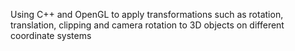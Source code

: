 Using C++ and OpenGL to apply transformations such as rotation, translation, clipping and camera rotation to 3D objects on different coordinate systems
